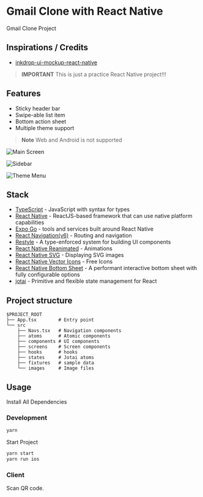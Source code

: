 # Gmail Clone with React Native

Gmail Clone Project

## Inspirations / Credits

- [inkdrop-ui-mockup-react-native](https://github.com/craftzdog/inkdrop-ui-mockup-react-native)

> **IMPORTANT**
> This is just a practice React Native project!!!

## Features

- Sticky header bar
- Swipe-able list item
- Bottom action sheet
- Multiple theme support

> **Note**
> Web and Android is not supported

![Main Screen](./doc/1.main.png)

![Sidebar](./doc/2.sidebar.png)

![Theme Menu](./doc/4.theme_menu.png)

## Stack

- [TypeScript](https://www.typescriptlang.org/) - JavaScript with syntax for types
- [React Native](https://reactnative.dev/) - ReactJS-based framework that can use native platform capabilities
- [Expo Go](https://expo.dev/client) - tools and services built around React Native
- [React Navigation(v6)](https://reactnavigation.org/) - Routing and navigation
- [Restyle](https://github.com/Shopify/restyle) - A type-enforced system for building UI components
- [React Native Reanimated](https://docs.swmansion.com/react-native-reanimated/) - Animations
- [React Native SVG](https://github.com/react-native-svg/react-native-svg) - Displaying SVG images
- [React Native Vector Icons](https://github.com/oblador/react-native-vector-icons) - Free Icons
- [React Native Bottom Sheet](https://github.com/gorhom/react-native-bottom-sheet) - A performant interactive bottom sheet with fully configurable options
- [jotai](https://jotai.org/) - Primitive and flexible state management for React

## Project structure

```
$PROJECT_ROOT
├── App.tsx        # Entry point
└── src
    ├── Navs.tsx   # Navigation components
    ├── atoms      # Atomic components
    ├── components # UI components
    ├── screens    # Screen components
    ├── hooks      # hooks
    ├── states     # Jotai atoms
    ├── fixtures   # sample data
    └── images     # Image files
```

## Usage

Install All Dependencies

### Development

```bash
yarn
```

Start Project

```bash
yarn start
yarn run ios
```

### Client

Scan QR code.
